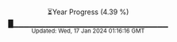 <p align="center">
⏳Year Progress (4.39 %) <br>
█▁▁▁▁▁▁▁▁▁▁▁▁▁▁▁▁▁▁▁▁▁▁▁▁▁▁▁▁▁ <br>
<sub>Updated: Wed, 17 Jan 2024 01:16:16 GMT</sub>
</p>

